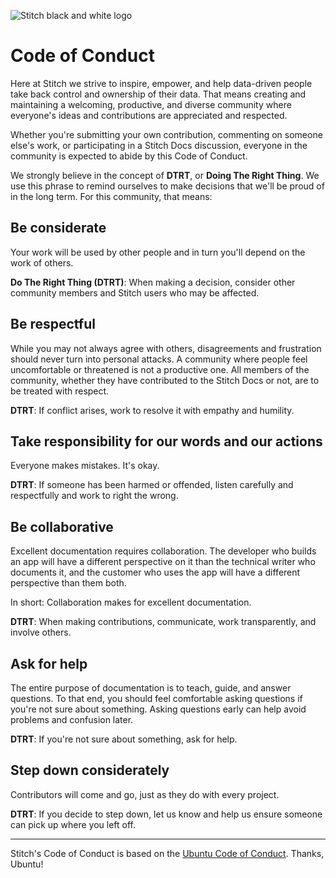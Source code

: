 ![Stitch black and white logo](https://www.stitchdata.com/docs/images/stitch-logo.png)

# Code of Conduct

Here at Stitch we strive to inspire, empower, and help data-driven people take back control and ownership of their data. That means creating and maintaining a welcoming, productive, and diverse community where everyone's ideas and contributions are appreciated and respected.

Whether you're submitting your own contribution, commenting on someone else's work, or participating in a Stitch Docs discussion, everyone in the community is expected to abide by this Code of Conduct.

We strongly believe in the concept of **DTRT**, or **Doing The Right Thing**. We use this phrase to remind ourselves to make decisions that we'll be proud of in the long term. For this community, that means:

## Be considerate

Your work will be used by other people and in turn you'll depend on the work of others.

**Do The Right Thing (DTRT)**: When making a decision, consider other community members and Stitch users who may be affected.

## Be respectful

While you may not always agree with others, disagreements and frustration should never turn into personal attacks. A community where people feel uncomfortable or threatened is not a productive one. All members of the community, whether they have contributed to the Stitch Docs or not, are to be treated with respect.

**DTRT**: If conflict arises, work to resolve it with empathy and humility.

## Take responsibility for our words and our actions

Everyone makes mistakes. It's okay.

**DTRT**: If someone has been harmed or offended, listen carefully and respectfully and work to right the wrong.

## Be collaborative

Excellent documentation requires collaboration. The developer who builds an app will have a different perspective on it than the technical writer who documents it, and the customer who uses the app will have a different perspective than them both.

In short: Collaboration makes for excellent documentation.

**DTRT**: When making contributions, communicate, work transparently, and involve others.

## Ask for help

The entire purpose of documentation is to teach, guide, and answer questions. To that end, you should feel comfortable asking questions if you're not sure about something. Asking questions early can help avoid problems and confusion later.

**DTRT**: If you're not sure about something, ask for help.

## Step down considerately

Contributors will come and go, just as they do with every project.

**DTRT**: If you decide to step down, let us know and help us ensure someone can pick up where you left off.

---

Stitch's Code of Conduct is based on the [Ubuntu Code of Conduct](https://www.ubuntu.com/about/about-ubuntu/conduct). Thanks, Ubuntu!
